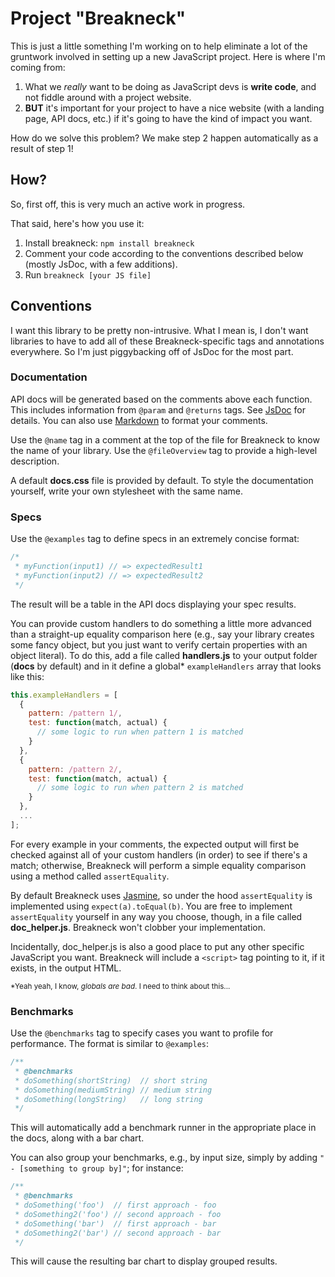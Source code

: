 Project "Breakneck"
===================

This is just a little something I'm working on to help eliminate a lot of the gruntwork involved in setting up a new JavaScript project. Here is where I'm coming from:

1. What we *really* want to be doing as JavaScript devs is **write code**, and not fiddle around with a project website.
2. **BUT** it's important for your project to have a nice website (with a landing page, API docs, etc.) if it's going to have the kind of impact you want.

How do we solve this problem? We make step 2 happen automatically as a result of step 1!

How?
----

So, first off, this is very much an active work in progress.

That said, here's how you use it:

1. Install breakneck: `npm install breakneck`
2. Comment your code according to the conventions described below (mostly JsDoc, with a few additions).
3. Run `breakneck [your JS file]`

Conventions
-----------

I want this library to be pretty non-intrusive. What I mean is, I don't want libraries to have to add all of these Breakneck-specific tags and annotations everywhere. So I'm just piggybacking off of JsDoc for the most part.

### Documentation

API docs will be generated based on the comments above each function. This includes information from `@param` and `@returns` tags. See [JsDoc](http://usejsdoc.org/) for details. You can also use [Markdown](http://daringfireball.net/projects/markdown/) to format your comments.

Use the `@name` tag in a comment at the top of the file for Breakneck to know the name of your library. Use the `@fileOverview` tag to provide a high-level description.

A default **docs.css** file is provided by default. To style the documentation yourself, write your own stylesheet with the same name.

### Specs

Use the `@examples` tag to define specs in an extremely concise format:

```javascript
/*
 * myFunction(input1) // => expectedResult1
 * myFunction(input2) // => expectedResult2
 */
```

The result will be a table in the API docs displaying your spec results.

You can provide custom handlers to do something a little more advanced than a straight-up equality comparison here (e.g., say your library creates some fancy object, but you just want to verify certain properties with an object literal). To do this, add a file called **handlers.js** to your output folder (**docs** by default) and in it define a global\* `exampleHandlers` array that looks like this:

```javascript
this.exampleHandlers = [
  {
    pattern: /pattern 1/,
    test: function(match, actual) {
      // some logic to run when pattern 1 is matched
    }
  },
  {
    pattern: /pattern 2/,
    test: function(match, actual) {
      // some logic to run when pattern 2 is matched
    }
  },
  ...
];
```

For every example in your comments, the expected output will first be checked against all of your custom handlers (in order) to see if there's a match; otherwise, Breakneck will perform a simple equality comparison using a method called `assertEquality`.

By default Breakneck uses [Jasmine](http://pivotal.github.io/jasmine/), so under the hood `assertEquality` is implemented using `expect(a).toEqual(b)`. You are free to implement `assertEquality` yourself in any way you choose, though, in a file called **doc_helper.js**. Breakneck won't clobber your implementation.

Incidentally, doc_helper.js is also a good place to put any other specific JavaScript you want. Breakneck will include a `<script>` tag pointing to it, if it exists, in the output HTML.

<sub>\*Yeah yeah, I know, *globals are bad*. I need to think about this...</sub>

### Benchmarks

Use the `@benchmarks` tag to specify cases you want to profile for performance. The format is similar to `@examples`:

```javascript
/**
 * @benchmarks
 * doSomething(shortString)  // short string
 * doSomething(mediumString) // medium string
 * doSomething(longString)   // long string
 */
```

This will automatically add a benchmark runner in the appropriate place in the docs, along with a bar chart.

You can also group your benchmarks, e.g., by input size, simply by adding `" - [something to group by]"`; for instance:

```javascript
/**
 * @benchmarks
 * doSomething('foo')  // first approach - foo
 * doSomething2('foo') // second approach - foo
 * doSomething('bar')  // first approach - bar
 * doSomething2('bar') // second approach - bar
 */
```

This will cause the resulting bar chart to display grouped results.
